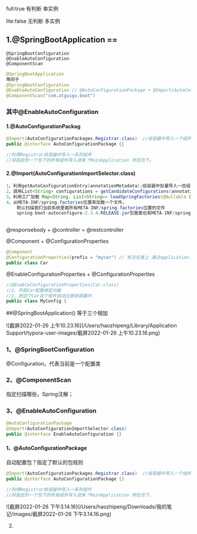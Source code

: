 full:true 有判断 单实例

lite:false 无判断 多实例

## 1.@SpringBootApplication  ==
	@SpringBootConfiguration 
	@EnableAutoConfiguration 	
	@ComponentScan

```java
@SpringBootApplication
等同于
@SpringBootConfiguration 
@EnableAutoConfiguration // @AutoConfigurationPackage + @Import(AutoConfigurationImportSelector.class)
@ComponentScan("com.atguigu.boot")
```

### 其中@EnableAutoConfiguration

#### 1.@AutoConfigurationPackag

```java
@Import(AutoConfigurationPackages.Registrar.class)  //给容器中导入一个组件
public @interface AutoConfigurationPackage {}

//利用Registrar给容器中导入一系列组件
//将指定的一个包下的所有组件导入进来？MainApplication 所在包下。

```



#### 2.@Import(AutoConfigurationImportSelector.class)

```java
1、利用getAutoConfigurationEntry(annotationMetadata);给容器中批量导入一些组件
2、调用List<String> configurations = getCandidateConfigurations(annotationMetadata, attributes)获取到所有需要导入到容器中的配置类
3、利用工厂加载 Map<String, List<String>> loadSpringFactories(@Nullable ClassLoader classLoader)；得到所有的组件
4、从META-INF/spring.factories位置来加载一个文件。
	默认扫描我们当前系统里面所有META-INF/spring.factories位置的文件
    spring-boot-autoconfigure-2.3.4.RELEASE.jar包里面也有META-INF/spring.factories
    
```







@responsebody + @controller = @restcontroller



@Component + @ConfigurationProperties

```java
@Component
@ConfigurationProperties(prefix = "mycar") // 标注在类上 通过application.properties里的mycar前缀绑定， 要想注入， car必须有get set方法
public class Car 
```

@EnableConfigurationProperties + @ConfigurationProperties

```java
//@EnableConfigurationProperties(Car.class)
//1、开启Car配置绑定功能
//2、把这个Car这个组件自动注册到容器中
public class MyConfig {

```





##@SpringBootApplication() 等于三个相加

![截屏2022-01-26 上午10.23.16](/Users/haozhipeng/Library/Application Support/typora-user-images/截屏2022-01-26 上午10.23.16.png)

### 1、@SpringBootConfiguration

@Configuration。代表当前是一个配置类

### 2、@ComponentScan

指定扫描哪些，Spring注解；

### 3、@EnableAutoConfiguration

```java
@AutoConfigurationPackage
@Import(AutoConfigurationImportSelector.class)
public @interface EnableAutoConfiguration {}
```

#### 1、@AutoConfigurationPackage

自动配置包？指定了默认的包规则

```java
@Import(AutoConfigurationPackages.Registrar.class)  //给容器中导入一个组件
public @interface AutoConfigurationPackage {}

//利用Registrar给容器中导入一系列组件
//将指定的一个包下的所有组件导入进来？MainApplication 所在包下。

```

![截屏2022-01-26 下午3.14.16](/Users/haozhipeng/Downloads/我的笔记/images/截屏2022-01-26 下午3.14.16.png)

2.